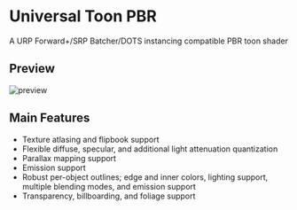 # Universal Toon PBR
A URP Forward+/SRP Batcher/DOTS instancing compatible PBR toon shader

## Preview
![preview](https://github.com/Dasfaust/UniversalToonPBR/blob/main/Docs/hazmat.gif?raw=true)

## Main Features
* Texture atlasing and flipbook support
* Flexible diffuse, specular, and additional light attenuation quantization
* Parallax mapping support
* Emission support
* Robust per-object outlines; edge and inner colors, lighting support, multiple blending modes, and emission support
* Transparency, billboarding, and foliage support
